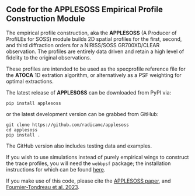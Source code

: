 ## Code for the APPLESOSS Empirical Profile Construction Module

The empirical profile construction, aka the **APPLESOSS** (A Producer of ProfiLEs for SOSS) module builds 2D spatial profiles for the first, second, and third diffraction orders for a NIRISS/SOSS
GR700XD/CLEAR observation. The profiles are entirely data driven and retain a high level of fidelity to the original observations.

These profiles are intended to be used as the specprofile reference file for the **ATOCA** 1D extration algorithm, or alternatively as a PSF weighting for optimal extractions.

The latest release of **APPLESOSS** can be downloaded from PyPI via:

    pip install applesoss

or the latest development version can be grabbed from GitHub:

    git clone https://github.com/radicamc/applesoss
    cd applesoss
    pip install .

The GitHub version also includes testing data and examples. 

If you wish to use simulations instead of purely empirical wings to construct the trace profiles, you will need 
the ```webbpsf``` package; the installation instructions for which can be found [here](https://webbpsf.readthedocs.io/en/latest/installation.html#installing-or-updating-synphot).


If you make use of this code, please cite the [APPLESOSS paper](https://ui.adsabs.harvard.edu/abs/2022arXiv220705136R/abstract), and [Fournier-Tondreau et al. 2023]().

